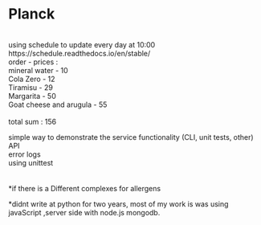 # Planck

<br>
using schedule to update every day at 10:00 
<br>
https://schedule.readthedocs.io/en/stable/
<br>
order - prices  : <br>
mineral water - 10 <br>
Cola Zero - 12 <br>
Tiramisu - 29 <br>
Margarita - 50<br>
Goat cheese and arugula - 55<br>
<br>
total sum : 156 <br>

simple way to demonstrate the service functionality (CLI, unit tests, other)<br>
API <br>
error logs<br>
using unittest<br>
<br>
<br>
*if there is a Different complexes for allergens

*didnt write at python for two years, most of my work is was using javaScript ,server side with node.js mongodb.
